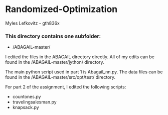 # Randomized-Optimization

Myles Lefkovitz - gth836x

### This directory contains one subfolder:
- /ABAGAIL-master/

I edited the files in the ABAGAIL directory directly. All of my edits can be found in the /ABAGAIL-master/jython/ directory.

The main python script used in part 1 is Abagail_nn.py. The data files can be found in the  /ABAGAIL-master/src/opt/test/ directory.

For part 2 of the assignment, I edited the following scripts:

- countones.py
- travelingsalesman.py
- knapsack.py